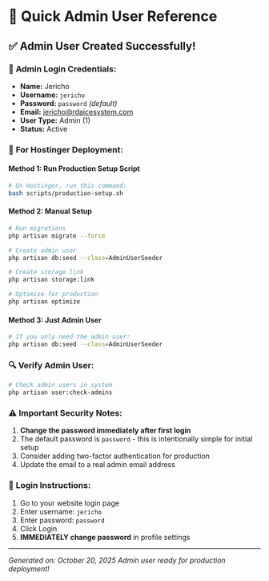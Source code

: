 # 🎯 Quick Admin User Reference

## ✅ Admin User Created Successfully!

### 👤 **Admin Login Credentials:**
- **Name:** Jericho  
- **Username:** `jericho`
- **Password:** `password` *(default)*
- **Email:** jericho@rdaicesystem.com
- **User Type:** Admin (1)
- **Status:** Active

### 🚀 **For Hostinger Deployment:**

#### Method 1: Run Production Setup Script
```bash
# On Hostinger, run this command:
bash scripts/production-setup.sh
```

#### Method 2: Manual Setup
```bash
# Run migrations
php artisan migrate --force

# Create admin user
php artisan db:seed --class=AdminUserSeeder

# Create storage link
php artisan storage:link

# Optimize for production
php artisan optimize
```

#### Method 3: Just Admin User
```bash
# If you only need the admin user:
php artisan db:seed --class=AdminUserSeeder
```

### 🔍 **Verify Admin User:**
```bash
# Check admin users in system
php artisan user:check-admins
```

### ⚠️ **Important Security Notes:**
1. **Change the password immediately after first login**
2. The default password is `password` - this is intentionally simple for initial setup
3. Consider adding two-factor authentication for production
4. Update the email to a real admin email address

### 🔐 **Login Instructions:**
1. Go to your website login page
2. Enter username: `jericho`
3. Enter password: `password`
4. Click Login
5. **IMMEDIATELY change password** in profile settings

---
*Generated on: October 20, 2025*
*Admin user ready for production deployment!*